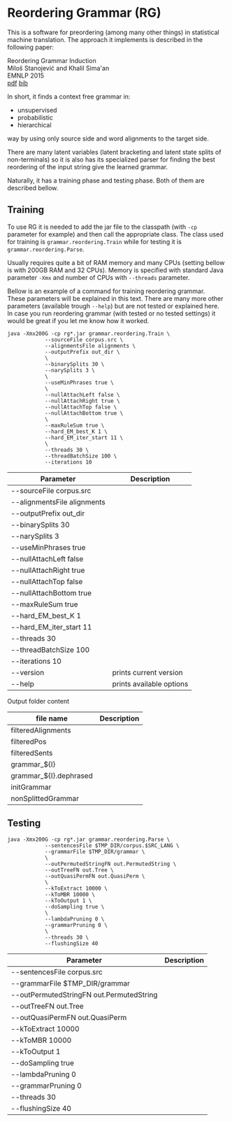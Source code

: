 Reordering Grammar (RG)
=======================

This is a software for preordering (among many other things) in statistical machine translation.
The approach it implements is described in the following paper:

Reordering Grammar Induction <br />
Miloš Stanojević and Khalil Sima'an <br />
EMNLP 2015 <br />
[pdf](http://www.aclweb.org/anthology/D15-1005)
[bib](http://www.aclweb.org/anthology/D/D15/D15-1005.bib)

In short, it finds a context free grammar in:

* unsupervised
* probabilistic
* hierarchical

way by using only source side and word alignments to the target side.

There are many latent variables (latent bracketing and latent state splits of non-terminals)
so it is also has its specialized parser for finding the best reordering of the input string give the learned grammar.

Naturally, it has a training phase and testing phase. Both of them are described bellow.

Training
--------

To use RG it is needed to add the jar file to the classpath (with `-cp` parameter for example) and then call the appropriate class.
The class used for training is `grammar.reordering.Train` while for testing it is `grammar.reordering.Parse`.

Usually requires quite a bit of RAM memory and many CPUs (setting bellow is with 200GB RAM and 32 CPUs).
Memory is specified with standard Java parameter `-Xmx` and number of CPUs with `--threads` parameter.

Bellow is an example of a command for training reordering grammar.<br />
These parameters will be explained in this text.
There are many more other parameters (available trough `--help`) but are not tested or explained here.<br />
In case you run reordering grammar (with tested or no tested settings) it would be great if you let me know how it worked.

```
java -Xmx200G -cp rg*.jar grammar.reordering.Train \
            --sourceFile corpus.src \
            --alignmentsFile alignments \
            --outputPrefix out_dir \
            \
            --binarySplits 30 \
            --narySplits 3 \
            \
            --useMinPhrases true \
            \
            --nullAttachLeft false \
            --nullAttachRight true \
            --nullAttachTop false \
            --nullAttachBottom true \
            \
            --maxRuleSum true \
            --hard_EM_best_K 1 \
            --hard_EM_iter_start 11 \
            \
            --threads 30 \
            --threadBatchSize 100 \
            --iterations 10
```


Parameter                    | Description
---------------------------- | ----------------------------
--sourceFile corpus.src      |
--alignmentsFile alignments  |
--outputPrefix out_dir       |
--binarySplits 30            |
--narySplits 3               |
--useMinPhrases true         |
--nullAttachLeft false       |
--nullAttachRight true       |
--nullAttachTop false        |
--nullAttachBottom true      |
--maxRuleSum true            |
--hard_EM_best_K 1           |
--hard_EM_iter_start 11      |
--threads 30                 |
--threadBatchSize 100        |
--iterations 10              |
--version                    | prints current version
--help                       | prints available options



Output folder content 

file name                    | Description
---------------------------- | ----------------------------
filteredAlignments           |
filteredPos                  |
filteredSents                |
grammar_${I}                 |
grammar_${I}.dephrased       |
initGrammar                  |
nonSplittedGrammar           |



Testing
-------

```
java -Xmx200G -cp rg*.jar grammar.reordering.Parse \
            --sentencesFile $TMP_DIR/corpus.$SRC_LANG \
            --grammarFile $TMP_DIR/grammar \
            \
            --outPermutedStringFN out.PermutedString \
            --outTreeFN out.Tree \
            --outQuasiPermFN out.QuasiPerm \
            \
            --kToExtract 10000 \
            --kToMBR 10000 \
            --kToOutput 1 \
            --doSampling true \
            \
            --lambdaPruning 0 \
            --grammarPruning 0 \
            \
            --threads 30 \
            --flushingSize 40
```

Parameter                                  | Description
------------------------------------------ | ----------------------------
--sentencesFile corpus.src                 |
--grammarFile $TMP_DIR/grammar             |
--outPermutedStringFN out.PermutedString   |
--outTreeFN out.Tree                       |
--outQuasiPermFN out.QuasiPerm             |
--kToExtract 10000                         |
--kToMBR 10000                             |
--kToOutput 1                              |
--doSampling true                          |
--lambdaPruning 0                          |
--grammarPruning 0                         |
--threads 30                               |
--flushingSize 40                          |
